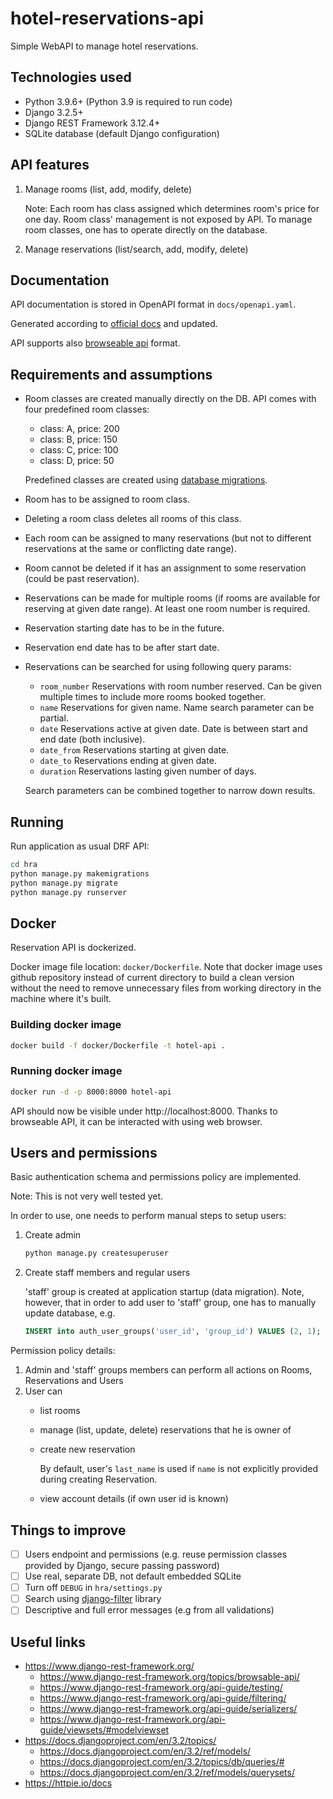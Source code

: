 # hotel-reservations-api
Simple WebAPI to manage hotel reservations.

## Technologies used
- Python 3.9.6+ (Python 3.9 is required to run code)
- Django 3.2.5+
- Django REST Framework 3.12.4+
- SQLite database (default Django configuration)

## API features
1.  Manage rooms (list, add, modify, delete)
    
    Note: Each room has class assigned which determines room's price for one day. Room class' management is not exposed by API. To manage room classes, one has to operate directly on the database.

2.  Manage reservations (list/search, add, modify, delete)

## Documentation

API documentation is stored in OpenAPI format in `docs/openapi.yaml`.

Generated according to [official docs](https://www.django-rest-framework.org/api-guide/schemas/#generating-an-openapi-schema) and updated.

API supports also [browseable api](https://www.django-rest-framework.org/topics/browsable-api/) format.

## Requirements and assumptions
*   Room classes are created manually directly on the DB. API comes with four predefined room classes:
    * class: A, price: 200
    * class: B, price: 150
    * class: C, price: 100
    * class: D, price: 50
    
    Predefined classes are created using [database migrations](https://docs.djangoproject.com/en/3.2/topics/migrations/#data-migrations).
*   Room has to be assigned to room class.
*   Deleting a room class deletes all rooms of this class.
*   Each room can be assigned to many reservations (but not to different reservations at the same or conflicting date range).
*   Room cannot be deleted if it has an assignment to some reservation (could be past reservation).
*   Reservations can be made for multiple rooms (if rooms are available for reserving at given date range). At least one room number is required.
*   Reservation starting date has to be in the future.
*   Reservation end date has to be after start date.
*   Reservations can be searched for using following query params:
    *  `room_number`
        Reservations with room number reserved. Can be given multiple times to include more rooms booked together.
    *  `name`
        Reservations for given name. Name search parameter can be partial.
    *  `date`
        Reservations active at given date. Date is between start and end date (both inclusive).
    *  `date_from`
        Reservations starting at given date.
    *  `date_to`
        Reservations ending at given date.
    *  `duration`
        Reservations lasting given number of days.

    Search parameters can be combined together to narrow down results.

## Running

Run application as usual DRF API:
```bash
cd hra
python manage.py makemigrations
python manage.py migrate
python manage.py runserver
```

## Docker

Reservation API is dockerized.

Docker image file location: `docker/Dockerfile`. Note that docker image uses github repository instead of current directory to build a clean version without the need to remove unnecessary files from working directory in the machine where it's built.

### Building docker image
```bash
docker build -f docker/Dockerfile -t hotel-api .
```
### Running docker image
```bash
docker run -d -p 8000:8000 hotel-api
```

API should now be visible under http://localhost:8000. Thanks to browseable API, it can be interacted with using web browser.

## Users and permissions

Basic authentication schema and permissions policy are implemented.

Note: This is not very well tested yet.

In order to use, one needs to perform manual steps to setup users:
1.  Create admin
    ```bash
    python manage.py createsuperuser
    ```
2.  Create staff members and regular users

    'staff' group is created at application startup (data migration). Note, however, that in order to add user to 'staff' group, one has to manually update database, e.g.
    ```sql
    INSERT into auth_user_groups('user_id', 'group_id') VALUES (2, 1);
    ```


Permission policy details:
1.  Admin and 'staff' groups members can perform all actions on Rooms, Reservations and Users
2.  User can
    -   list rooms
    -   manage (list, update, delete) reservations that he is owner of
    -   create new reservation
        
        By default, user's `last_name` is used if `name` is not explicitly provided during creating Reservation.
    
    -   view account details (if own user id is known)

## Things to improve
- [ ] Users endpoint and permissions (e.g. reuse permission classes provided by Django, secure passing password)
- [ ] Use real, separate DB, not default embedded SQLite
- [ ] Turn off `DEBUG` in `hra/settings.py`
- [ ] Search using [django-filter](https://django-filter.readthedocs.io/en/latest/index.html) library
- [ ] Descriptive and full error messages (e.g from all validations)

## Useful links
- https://www.django-rest-framework.org/
    - https://www.django-rest-framework.org/topics/browsable-api/
    - https://www.django-rest-framework.org/api-guide/testing/
    - https://www.django-rest-framework.org/api-guide/filtering/
    - https://www.django-rest-framework.org/api-guide/serializers/
    - https://www.django-rest-framework.org/api-guide/viewsets/#modelviewset
- https://docs.djangoproject.com/en/3.2/topics/
    - https://docs.djangoproject.com/en/3.2/ref/models/
    - https://docs.djangoproject.com/en/3.2/topics/db/queries/#
    - https://docs.djangoproject.com/en/3.2/ref/models/querysets/
- https://httpie.io/docs
